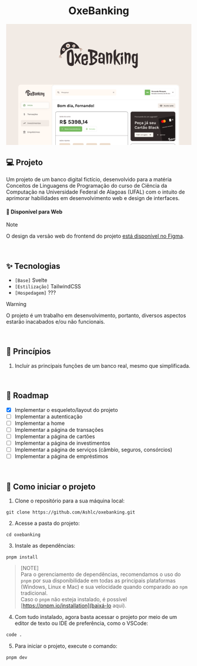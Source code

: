 <h1 align="center">
    OxeBanking
</h1>

<picture>
  <!-- <source media="(prefers-color-scheme: dark)" srcset="/.github/cover.png"> -->
  <source media="(prefers-color-scheme: light)" srcset="/.github/cover_light.png">
    <img alt="Main project cover" src="/.github/cover_light.png">
</picture>

<br />

## 💻 Projeto

Um projeto de um banco digital fictício, desenvolvido para a matéria Conceitos de Linguagens de Programação do curso de Ciência da Computação na Universidade Federal de Alagoas (UFAL) com o intuito de aprimorar habilidades em desenvolvimento web e design de interfaces. 

#### 🧭 Disponível para Web

> [!NOTE]
> O design da versão web do frontend do projeto [está disponível no Figma](https://www.figma.com/design/2zaGQ5OjVtXN4cEg6a7m7a/OxeBanking?node-id=80-2661&t=E3GwdOOSkb14XmRv-4).

<br />

## ✨ Tecnologias

- `[Base]` Svelte
- `[Estilização]` TailwindCSS
- `[Hospedagem]` ???

> [!WARNING]
> O projeto é um trabalho em desenvolvimento, portanto, diversos aspectos estarão inacabados e/ou não funcionais.

<br />

## 🧠 Princípios

1.  Incluir as principais funções de um banco real, mesmo que simplificada.

<br />

## 🚧 Roadmap

- [x] Implementar o esqueleto/layout do projeto
- [ ] Implementar a autenticação
- [ ] Implementar a home
- [ ] Implementar a página de transações
- [ ] Implementar a página de cartões
- [ ] Implementar a página de investimentos
- [ ] Implementar a página de serviços (câmbio, seguros, consórcios)
- [ ] Implementar a página de empréstimos

<br />

## 👣 Como iniciar o projeto

1. Clone o repositório para a sua máquina local:

```
git clone https://github.com/Ashlc/oxebanking.git
```

2. Acesse a pasta do projeto:

```
cd oxebanking
```

3. Instale as dependências:

```
pnpm install
```

> [NOTE]  
> Para o gerenciamento de dependências, recomendamos o uso do `pnpm` por sua disponibilidade em todas as principais plataformas (Windows, Linux e Mac) e sua velocidade quando comparado ao `npm` tradicional.  
Caso o `pnpm` não esteja instalado, é possível [https://pnpm.io/installation](baixá-lo aqui).

4. Com tudo instalado, agora basta acessar o projeto por meio de um editor de texto ou IDE de preferência, como o VSCode:

```bash
code .
```

5. Para iniciar o projeto, execute o comando:

```bash
pnpm dev
```

<br />